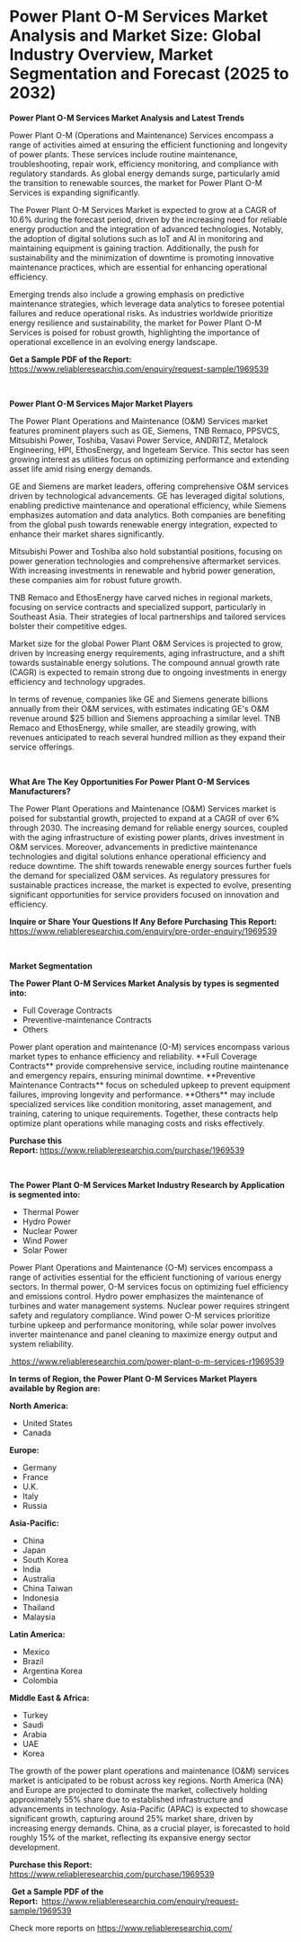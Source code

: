 <p><h1>Power Plant O-M Services Market Analysis and Market Size: Global Industry Overview, Market Segmentation and Forecast (2025 to 2032)</h1></p><p><strong>Power Plant O-M Services Market Analysis and Latest Trends</strong></p>
<p><p>Power Plant O-M (Operations and Maintenance) Services encompass a range of activities aimed at ensuring the efficient functioning and longevity of power plants. These services include routine maintenance, troubleshooting, repair work, efficiency monitoring, and compliance with regulatory standards. As global energy demands surge, particularly amid the transition to renewable sources, the market for Power Plant O-M Services is expanding significantly.</p><p>The Power Plant O-M Services Market is expected to grow at a CAGR of 10.6% during the forecast period, driven by the increasing need for reliable energy production and the integration of advanced technologies. Notably, the adoption of digital solutions such as IoT and AI in monitoring and maintaining equipment is gaining traction. Additionally, the push for sustainability and the minimization of downtime is promoting innovative maintenance practices, which are essential for enhancing operational efficiency.</p><p>Emerging trends also include a growing emphasis on predictive maintenance strategies, which leverage data analytics to foresee potential failures and reduce operational risks. As industries worldwide prioritize energy resilience and sustainability, the market for Power Plant O-M Services is poised for robust growth, highlighting the importance of operational excellence in an evolving energy landscape.</p></p>
<p><strong>Get a Sample PDF of the Report:&nbsp;</strong> <a href="https://www.reliableresearchiq.com/enquiry/request-sample/1969539?utm_campaign=104&utm_medium=2&utm_source=Github&utm_content=ia&utm_term=15012025&utm_id=power-plant-o-m-services">https://www.reliableresearchiq.com/enquiry/request-sample/1969539</a></p>
<p>&nbsp;</p>
<p><strong>Power Plant O-M Services Major Market Players</strong></p>
<p><p>The Power Plant Operations and Maintenance (O&M) Services market features prominent players such as GE, Siemens, TNB Remaco, PPSVCS, Mitsubishi Power, Toshiba, Vasavi Power Service, ANDRITZ, Metalock Engineering, HPI, EthosEnergy, and Ingeteam Service. This sector has seen growing interest as utilities focus on optimizing performance and extending asset life amid rising energy demands.</p><p>GE and Siemens are market leaders, offering comprehensive O&M services driven by technological advancements. GE has leveraged digital solutions, enabling predictive maintenance and operational efficiency, while Siemens emphasizes automation and data analytics. Both companies are benefiting from the global push towards renewable energy integration, expected to enhance their market shares significantly.</p><p>Mitsubishi Power and Toshiba also hold substantial positions, focusing on power generation technologies and comprehensive aftermarket services. With increasing investments in renewable and hybrid power generation, these companies aim for robust future growth.</p><p>TNB Remaco and EthosEnergy have carved niches in regional markets, focusing on service contracts and specialized support, particularly in Southeast Asia. Their strategies of local partnerships and tailored services bolster their competitive edges.</p><p>Market size for the global Power Plant O&M Services is projected to grow, driven by increasing energy requirements, aging infrastructure, and a shift towards sustainable energy solutions. The compound annual growth rate (CAGR) is expected to remain strong due to ongoing investments in energy efficiency and technology upgrades.</p><p>In terms of revenue, companies like GE and Siemens generate billions annually from their O&M services, with estimates indicating GE's O&M revenue around $25 billion and Siemens approaching a similar level. TNB Remaco and EthosEnergy, while smaller, are steadily growing, with revenues anticipated to reach several hundred million as they expand their service offerings.</p></p>
<p>&nbsp;</p>
<p><strong>What Are The Key Opportunities For Power Plant O-M Services Manufacturers?</strong></p>
<p><p>The Power Plant Operations and Maintenance (O&M) Services market is poised for substantial growth, projected to expand at a CAGR of over 6% through 2030. The increasing demand for reliable energy sources, coupled with the aging infrastructure of existing power plants, drives investment in O&M services. Moreover, advancements in predictive maintenance technologies and digital solutions enhance operational efficiency and reduce downtime. The shift towards renewable energy sources further fuels the demand for specialized O&M services. As regulatory pressures for sustainable practices increase, the market is expected to evolve, presenting significant opportunities for service providers focused on innovation and efficiency.</p></p>
<p><strong>Inquire or Share Your Questions If Any Before Purchasing This Report:</strong> <a href="https://www.reliableresearchiq.com/enquiry/pre-order-enquiry/1969539?utm_campaign=104&utm_medium=2&utm_source=Github&utm_content=ia&utm_term=15012025&utm_id=power-plant-o-m-services">https://www.reliableresearchiq.com/enquiry/pre-order-enquiry/1969539</a></p>
<p>&nbsp;</p>
<p><strong>Market Segmentation</strong></p>
<p><strong>The Power Plant O-M Services Market Analysis by types is segmented into:</strong></p>
<p><ul><li>Full Coverage Contracts</li><li>Preventive-maintenance Contracts</li><li>Others</li></ul></p>
<p><p>Power plant operation and maintenance (O-M) services encompass various market types to enhance efficiency and reliability. **Full Coverage Contracts** provide comprehensive service, including routine maintenance and emergency repairs, ensuring minimal downtime. **Preventive Maintenance Contracts** focus on scheduled upkeep to prevent equipment failures, improving longevity and performance. **Others** may include specialized services like condition monitoring, asset management, and training, catering to unique requirements. Together, these contracts help optimize plant operations while managing costs and risks effectively.</p></p>
<p><strong>Purchase this Report:&nbsp;</strong><a href="https://www.reliableresearchiq.com/purchase/1969539?utm_campaign=104&utm_medium=2&utm_source=Github&utm_content=ia&utm_term=15012025&utm_id=power-plant-o-m-services">https://www.reliableresearchiq.com/purchase/1969539</a></p>
<p>&nbsp;</p>
<p><strong>The Power Plant O-M Services Market Industry Research by Application is segmented into:</strong></p>
<p><ul><li>Thermal Power</li><li>Hydro Power</li><li>Nuclear Power</li><li>Wind Power</li><li>Solar Power</li></ul></p>
<p><p>Power Plant Operations and Maintenance (O-M) services encompass a range of activities essential for the efficient functioning of various energy sectors. In thermal power, O-M services focus on optimizing fuel efficiency and emissions control. Hydro power emphasizes the maintenance of turbines and water management systems. Nuclear power requires stringent safety and regulatory compliance. Wind power O-M services prioritize turbine upkeep and performance monitoring, while solar power involves inverter maintenance and panel cleaning to maximize energy output and system reliability.</p></p>
<p><a href="https://www.reliableresearchiq.com/power-plant-o-m-services-r1969539?utm_campaign=104&utm_medium=2&utm_source=Github&utm_content=ia&utm_term=15012025&utm_id=power-plant-o-m-services">&nbsp;https://www.reliableresearchiq.com/power-plant-o-m-services-r1969539</a></p>
<p><strong>In terms of Region, the Power Plant O-M Services Market Players available by Region are:</strong></p>
<p>
    <p> <strong> North America: </strong>
        <ul>
            <li>United States</li>
            <li>Canada</li>
        </ul>
        </p> 
    <p> <strong> Europe: </strong>
        <ul>
            <li>Germany</li>
            <li>France</li>
            <li>U.K.</li>
            <li>Italy</li>
            <li>Russia</li>
        </ul>
        </p> 
    <p> <strong> Asia-Pacific: </strong>
        <ul>
            <li>China</li>
            <li>Japan</li>
            <li>South Korea</li>
            <li>India</li>
            <li>Australia</li>
            <li>China Taiwan</li>
            <li>Indonesia</li>
            <li>Thailand</li>
            <li>Malaysia</li>
        </ul>
        </p> 
    <p> <strong> Latin America: </strong>
        <ul>
            <li>Mexico</li>
            <li>Brazil</li>
            <li>Argentina Korea</li>
            <li>Colombia</li>
        </ul>
        </p> 
    <p> <strong> Middle East & Africa: </strong>
        <ul>
            <li>Turkey</li>
            <li>Saudi</li>
            <li>Arabia</li>
            <li>UAE</li>
            <li>Korea</li>
        </ul>
    </p>
    </p>
<p><p>The growth of the power plant operations and maintenance (O&M) services market is anticipated to be robust across key regions. North America (NA) and Europe are projected to dominate the market, collectively holding approximately 55% share due to established infrastructure and advancements in technology. Asia-Pacific (APAC) is expected to showcase significant growth, capturing around 25% market share, driven by increasing energy demands. China, as a crucial player, is forecasted to hold roughly 15% of the market, reflecting its expansive energy sector development.</p></p>
<p><strong>Purchase this Report: </strong><a href="https://www.reliableresearchiq.com/purchase/1969539?utm_campaign=104&utm_medium=2&utm_source=Github&utm_content=ia&utm_term=15012025&utm_id=power-plant-o-m-services">https://www.reliableresearchiq.com/purchase/1969539</a></p>
<p>&nbsp;<strong>Get a Sample PDF of the Report:&nbsp;&nbsp;</strong><a href="https://www.reliableresearchiq.com/enquiry/request-sample/1969539?utm_campaign=104&utm_medium=2&utm_source=Github&utm_content=ia&utm_term=15012025&utm_id=power-plant-o-m-services">https://www.reliableresearchiq.com/enquiry/request-sample/1969539</a></p>
<p><strong></strong></p>
<p>Check more reports on <a href="https://www.reliableresearchiq.com/?utm_campaign=104&utm_medium=2&utm_source=Github&utm_content=ia&utm_term=15012025&utm_id=power-plant-o-m-services">https://www.reliableresearchiq.com/</a></p>